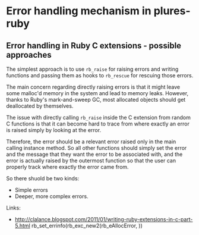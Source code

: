 # Error handling mechanism in plures-ruby

## Error handling in Ruby C extensions - possible approaches

The simplest approach is to use `rb_raise` for raising errors and writing functions
and passing them as hooks to `rb_rescue` for rescuing those errors.

The main concern regarding directly raising errors is that it might leave some malloc'd
memory in the system and lead to memory leaks. However, thanks to Ruby's mark-and-sweep
GC, most allocated objects should get deallocated by themselves.

The issue with directly calling `rb_raise` inside the C extension from random C functions
is that it can become hard to trace from where exactly an error is raised simply by
looking at the error.

Therefore, the error should be a relevant error raised only in the main calling instance
method. So all other functions should simply set the error and the message that they
want the error to be associated with, and the error is actually raised by the outermost
function so that the user can properly track where exactly the error came from.

So there shuold be two kinds:
* Simple errors 
* Deeper, more complex errors.


Links:

* http://clalance.blogspot.com/2011/01/writing-ruby-extensions-in-c-part-5.html
    rb_set_errinfo(rb_exc_new2(rb_eAllocError, ))
